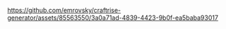 

https://github.com/emrovsky/craftrise-generator/assets/85563550/3a0a71ad-4839-4423-9b0f-ea5baba93017

